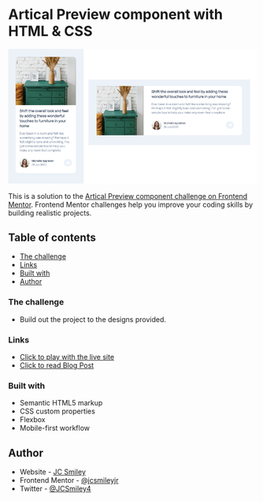 # Artical Preview component with HTML & CSS

![Image of designs vs what was built](./images/final-design-1.png)

This is a solution to the [Artical Preview component challenge on Frontend Mentor](https://www.frontendmentor.io/challenges/article-preview-component-dYBN_pYFT). Frontend Mentor challenges help you improve your coding skills by building realistic projects.

## Table of contents

- [The challenge](#the-challenge)
- [Links](#links)
- [Built with](#built-with)
- [Author](#author)

### The challenge

- Build out the project to the designs provided.

### Links

- [Click to play with the live site](https://jcsmileyjr.github.io/Artical-Preview/)
- [Click to read Blog Post](https://dev.to/jcsmileyjr/frontend-challenge-7-article-preview-component-15b5)

### Built with

- Semantic HTML5 markup
- CSS custom properties
- Flexbox
- Mobile-first workflow

## Author

- Website - [JC Smiley](https://www.jcsmileyjr.com)
- Frontend Mentor - [@jcsmileyjr](https://www.frontendmentor.io/profile/jcsmileyjr)
- Twitter - [@JCSmiley4](https://twitter.com/JCSmiley4)
